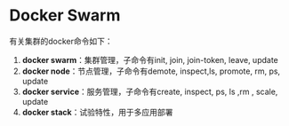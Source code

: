 # Docker Swarm

有关集群的docker命令如下：

1. **docker swarm**：集群管理，子命令有init, join, join-token, leave, update
2. **docker node**：节点管理，子命令有demote, inspect,ls, promote, rm, ps, update
3. **docker service**：服务管理，子命令有create, inspect, ps, ls ,rm , scale, update
4. **docker stack**：试验特性，用于多应用部署

